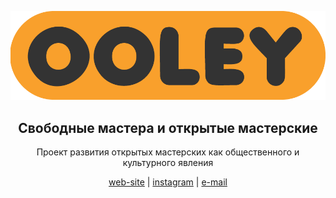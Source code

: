 <p align="center">
  <p align="center">
    <a href="www.chromatone.center" target="_blank">
      <img src="https://raw.githubusercontent.com/ooley42/.github/main/profile/pill.png" />
    </a>
  </p>
  <h2 align="center">Свободные мастера и открытые мастерские</h2>

  <p align="center">
    Проект развития открытых мастерских как общественного и культурного явления
  </p>

<p align="center" >
  <a  href="https://www.ooley.ru" target="_blank">web-site</a> |
  <a  href="https://instagram.com/ooley42" target="_blank" data-v-34396f4b="">instagram</a> |
  <a  href="mailto:davay@ooley.ru">e-mail</a> 

</p>
